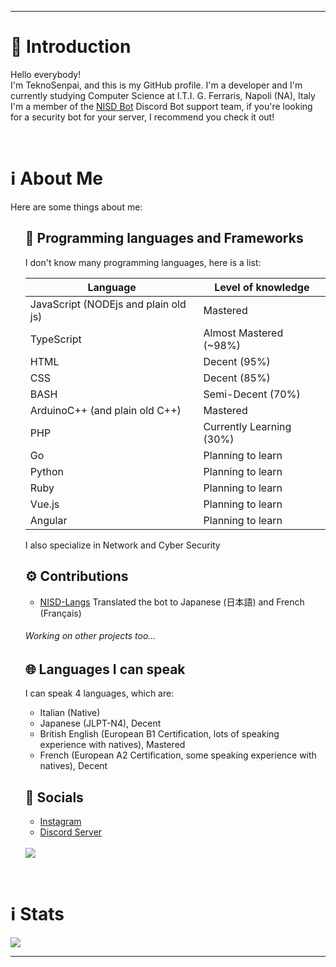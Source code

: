 ***
<h1>🎤 Introduction</h1>
<p>
   Hello everybody!
   <br>
   I'm TeknoSenpai, and this is my GitHub profile. I'm a developer and I'm currently studying Computer Science at I.T.I. G. Ferraris, Napoli (NA), Italy
   <br>
   I'm a member of the <a href="https://nisdbot.xyz" target="_blank">NISD Bot</a> Discord Bot support team, if you're looking for a security bot for your server, I recommend you check it out!
</p>
<br>
<h1>ℹ️ About Me</h1>
<p>Here are some things about me:</p>
<ul>
   <h2>🔧 Programming languages and Frameworks</h2>
   <p>I don't know many programming languages, here is a list:</p>

   | Language                            | Level of knowledge                                                                                                       |
   |-------------------------------------|--------------------------------------------------------------------------------------------------------------------------|
   | JavaScript (NODEjs and plain old js)| Mastered                                                                                                                 |
   | TypeScript                          | Almost Mastered (~98%)                                                                                                   |
   | HTML                                | Decent (95%)                                                                                                             |
   | CSS                                 | Decent (85%)                                                                                                             |
   | BASH                                | Semi-Decent (70%)                                                                                                        |
   | ArduinoC++ (and plain old C++)      | Mastered                                                                                                                 |
   | PHP                                 | Currently Learning (30%)                                                                                                 |
   | Go                                  | Planning to learn                                                                                                        |
   | Python                              | Planning to learn                                                                                                        |
   | Ruby                                | Planning to learn                                                                                                        |
   | Vue.js                              | Planning to learn                                                                                                        |
   | Angular                             | Planning to learn                                                                                                        |
   
   <p>I also specialize in Network and Cyber Security</p>
   
   <h2>⚙️ Contributions</h2>
   <ul>
      <li>
         <a href="https://github.com/Polliog/NISD-Langs" target="_blank">NISD-Langs</a> Translated the bot to Japanese (日本語) and French (Français)
      </li>
   </ul>
   <h6>Working on other projects too...</h6>

   <h2>🌐 Languages I can speak</h2>
   <p>
      I can speak 4 languages, which are:
   <ul>
      <li>
         Italian (Native)
      </li>
      <li>
         Japanese (JLPT-N4), Decent
      </li>
      <li>
         British English (European B1 Certification, lots of speaking experience with natives), Mastered
      </li>
      <li>
         French (European A2 Certification, some speaking experience with natives), Decent
      </li>
   </ul>
   </p>
   <h2>📱 Socials</h2>
   <p>
   <ul>
      <li>
         <a href="https://instagram.com/teknosenpai" target="_blank">Instagram</a>
      </li>
      <li>
         <a href="https://discord.teknocraft.it" taget="_blank">Discord Server</a>
      </li>
   </ul>
   <br>
   <img src="https://lanyard.cnrad.dev/api/836663939609657385">
   </p>
</ul>
<br>
<h1>ℹ️ Stats</h1>
<div>
   <a href="https://github.com/anuraghazra/github-readme-stats">
      <img align="center" src="https://github-readme-stats.vercel.app/api?username=teknosenpai&show_icons=true&theme=tokyonight&count_private=true" />
   </a>
</div>

***

